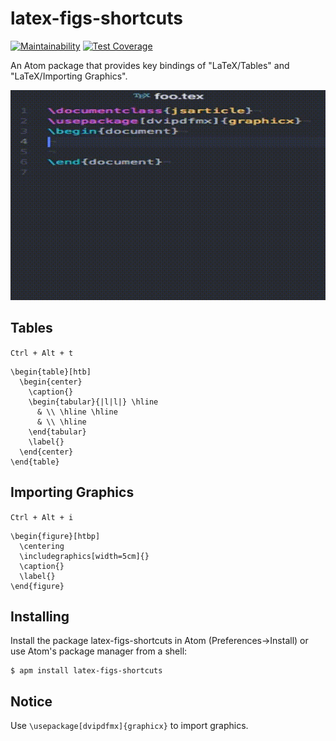# latex-figs-shortcuts
[![Maintainability](https://api.codeclimate.com/v1/badges/7487a58996b8e22fe4d5/maintainability)](https://codeclimate.com/github/9sako6/latex-figs-shortcuts/maintainability)
[![Test Coverage](https://api.codeclimate.com/v1/badges/7487a58996b8e22fe4d5/test_coverage)](https://codeclimate.com/github/9sako6/latex-figs-shortcuts/test_coverage)

An Atom package that provides key bindings of "LaTeX/Tables" and "LaTeX/Importing Graphics".

![demo](demo.gif)

## Tables

```Ctrl + Alt + t```

```
\begin{table}[htb]
  \begin{center}
    \caption{}
    \begin{tabular}{|l|l|} \hline
      & \\ \hline \hline
      & \\ \hline
    \end{tabular}
    \label{}
  \end{center}
\end{table}
```

##  Importing Graphics

```Ctrl + Alt + i```

```
\begin{figure}[htbp]
  \centering
  \includegraphics[width=5cm]{}
  \caption{}
  \label{}
\end{figure}
```

## Installing
Install the package latex-figs-shortcuts in Atom (Preferences->Install) or use Atom's package manager from a shell:

```
$ apm install latex-figs-shortcuts
```


## Notice
Use ```\usepackage[dvipdfmx]{graphicx}``` to import graphics.
